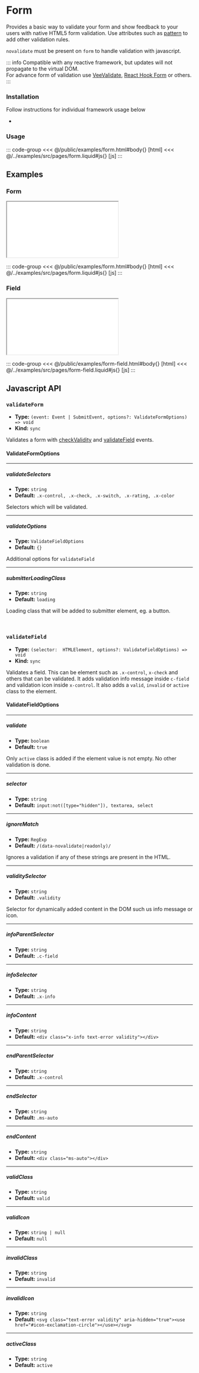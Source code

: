 # Form
Provides a basic way to validate your form and show feedback to your users with native HTML5 form validation. Use attributes such as [pattern](https://developer.mozilla.org/en-US/docs/Web/HTML/Attributes/pattern) to add other validation rules.

`novalidate` must be present on `form` to handle validation with javascript.

::: info
Compatible with any reactive framework, but updates will not propagate to the virtual DOM.<br>
For advance form of validation use [VeeValidate](https://vee-validate.logaretm.com/v4/), [React Hook Form](https://react-hook-form.com/) or others.
:::

<ViewSourceGh href="https://github.com/winduum/winduum/blob/main/src/components/form" />

### Installation
Follow instructions for individual framework usage below

* <LinkGh name="winduum" url="https://github.com/winduum/winduum/blob/main/src/components/form" />

### Usage
::: code-group
<<< @/public/examples/form.html#body{} [html]
<<< @/../examples/src/pages/form.liquid#js{} [js]
:::

## Examples

### Form

<iframe onload="this.style.visibility = 'visible';" src="/examples/form.html"></iframe>

::: code-group
<<< @/public/examples/form.html#body{} [html]
<<< @/../examples/src/pages/form.liquid#js{} [js]
:::


### Field

<iframe onload="this.style.visibility = 'visible';" src="/examples/form-field.html"></iframe>

::: code-group
<<< @/public/examples/form-field.html#body{} [html]
<<< @/../examples/src/pages/form-field.liquid#js{} [js]
:::


## Javascript API

### `validateForm`

* **Type:** `(event: Event | SubmitEvent, options?: ValidateFormOptions) => void`
* **Kind:** `sync`

Validates a form with [checkValidity](https://developer.mozilla.org/en-US/docs/Web/API/HTMLSelectElement/checkValidity) and [validateField](/docs/components/form#validatefield) events.

#### ValidateFormOptions

---

##### validateSelectors

* **Type:** `string`
* **Default:** `.x-control, .x-check, .x-switch, .x-rating, .x-color`

Selectors which will be validated.

---

##### validateOptions

* **Type:** `ValidateFieldOptions`
* **Default:** `{}`

Additional options for `validateField`

---

##### submitterLoadingClass

* **Type:** `string`
* **Default:** `loading`

Loading class that will be added to submitter element, eg. a button.

<br>

### `validateField`

* **Type:** `(selector:  HTMLElement, options?: ValidateFieldOptions) => void`
* **Kind:** `sync`

Validates a field. This can be element such as `.x-control`, `x-check` and others that can be validated. It adds validation info message inside `c-field` and validation icon inside `x-control`.
It also adds a `valid`, `invalid` or `active` class to the element.


#### ValidateFieldOptions

---

##### validate
* **Type:** `boolean`
* **Default:** `true`

Only `active` class is added if the element value is not empty. No other validation is done.

---

##### selector
* **Type:** `string`
* **Default:** `input:not([type="hidden"]), textarea, select`

---

##### ignoreMatch
* **Type:** `RegExp`
* **Default:** `/(data-novalidate|readonly)/`

Ignores a validation if any of these strings are present in the HTML.

---

##### validitySelector
* **Type:** `string`
* **Default:** `.validity`

Selector for dynamically added content in the DOM such us info message or icon.

---

##### infoParentSelector
* **Type:** `string`
* **Default:** `.c-field`

---

##### infoSelector
* **Type:** `string`
* **Default:** `.x-info`

---

##### infoContent
* **Type:** `string`
* **Default:** `<div class="x-info text-error validity"></div>`

---

##### endParentSelector
* **Type:** `string`
* **Default:** `.x-control`

---

##### endSelector
* **Type:** `string`
* **Default:** `.ms-auto`

---

##### endContent
* **Type:** `string`
* **Default:** `<div class="ms-auto"></div>`

---

##### validClass
* **Type:** `string`
* **Default:** `valid`

---

##### validIcon
* **Type:** `string | null`
* **Default:** `null`

---

##### invalidClass
* **Type:** `string`
* **Default:** `invalid`

---

##### invalidIcon
* **Type:** `string`
* **Default:** `<svg class="text-error validity" aria-hidden="true"><use href="#icon-exclamation-circle"></use></svg>`

---

##### activeClass
* **Type:** `string`
* **Default:** `active`

